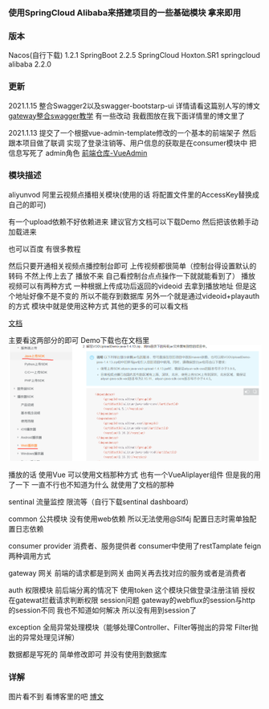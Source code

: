 ### 使用SpringCloud Alibaba来搭建项目的一些基础模块 拿来即用

### 版本

Nacos(自行下载) 1.2.1 
SpringBoot 2.2.5 
SpringCloud Hoxton.SR1
springcloud alibaba 2.2.0


### 更新
2021.1.15
整合Swagger2以及swagger-bootstarp-ui
详情请看这篇别人写的博文[gateway整合swagger教学](https://blog.csdn.net/xb895465169/article/details/97967668)
有一些改动 我截图放在我下面详情里的博文里了

2021.1.13
提交了一个根据vue-admin-template修改的一个基本的前端架子
然后跟本项目做了联调 实现了登录注销等、用户信息的获取是在consumer模块中 把信息写死了 admin角色
[前端仓库-VueAdmin](https://github.com/Zyfgoup/VueAdmin)


### 模块描述
aliyunvod 阿里云视频点播相关模块(使用的话 将配置文件里的AccessKey替换成自己的即可)

有一个upload依赖不好依赖进来 建议官方文档可以下载Demo 然后把该依赖手动加载进来

也可以百度 有很多教程

然后只要开通相关视频点播控制台即可 上传视频都很简单（控制台得设置默认的转码 不然上传上去了 播放不来 自己看控制台点点操作一下就就能看到了）
播放视频可以有两种方式  一种根据上传成功后返回的videoid 去拿到播放地址 但是这个地址好像不是不变的 所以不能存到数据库
另外一个就是通过videoid+playauth的方式 模块中就是使用这种方式
其他的更多的可以看文档

[文档](https://help.aliyun.com/document_detail/53406.html?spm=a2c4g.11186623.6.1030.57a879dd9o3aU1)

主要看这两部分的即可 Demo下载也在文档里 
![Image text](./img/img1.png)

播放的话 使用Vue 可以使用文档那种方式 也有一个VueAliplayer组件 但是我的用了一下 一直不行也不知道为什么 就使用了文档的那种


sentinal 流量监控 限流等（自行下载sentinal dashboard）

common 公共模块  没有使用web依赖 所以无法使用@Slf4j 配置日志时需单独配置日志依赖

consumer provider 消费者、服务提供者  consumer中使用了restTamplate feign两种调用方式

gateway 网关 前端的请求都是到网关  由网关再去找对应的服务或者是消费者 

auth 权限模块 前后端分离的情况下 使用token  这个模块只做登录注册注销 授权在gatewat拦截请求判断权限
session问题 gateway的webflux的session与http的session不同  我也不知道如何解决 所以没有用到session了

exception 全局异常处理模块（能够处理Controller、Filter等抛出的异常  Filter抛出的异常处理见详解）

数据都是写死的 简单修改即可 并没有使用到数据库

### 详解
图片看不到 看博客里的吧
[博文](https://blog.csdn.net/qq_40799202/article/details/112189687)
